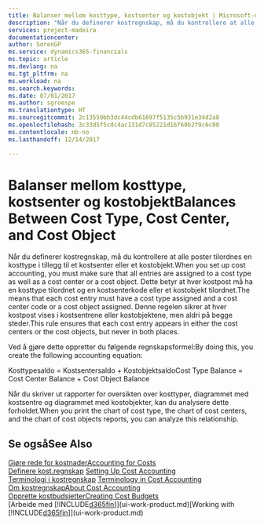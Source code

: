 ```yaml
---
title: Balanser mellom kosttype, kostsenter og kostobjekt | Microsoft-dokumentasjon
description: "Når du definerer kostregnskap, må du kontrollere at alle poster tilordnes en kosttype i tillegg til et kostsenter eller et kostobjekt. Dette betyr at hver kostpost må ha en kosttype tilordnet og en kostsenterkode eller et kostobjekt tilordnet. Denne regelen sikrer at hver kostpost vises i kostsentrene eller kostobjektene, men aldri på begge steder."
services: project-madeira
documentationcenter: 
author: SorenGP
ms.service: dynamics365-financials
ms.topic: article
ms.devlang: na
ms.tgt_pltfrm: na
ms.workload: na
ms.search.keywords: 
ms.date: 07/01/2017
ms.author: sgroespe
ms.translationtype: HT
ms.sourcegitcommit: 2c13559bb3dc44cdb61697f5135c5b931e34d2a8
ms.openlocfilehash: 3c33d5f5cdc4ac131d7c85221d16f60b2f9c6c00
ms.contentlocale: nb-no
ms.lasthandoff: 12/14/2017

---
```

# <a name="balances-between-cost-type-cost-center-and-cost-object"></a><span data-ttu-id="bd9fe-105">Balanser mellom kosttype, kostsenter og kostobjekt</span><span class="sxs-lookup"><span data-stu-id="bd9fe-105">Balances Between Cost Type, Cost Center, and Cost Object</span></span>
<span data-ttu-id="bd9fe-106">Når du definerer kostregnskap, må du kontrollere at alle poster tilordnes en kosttype i tillegg til et kostsenter eller et kostobjekt.</span><span class="sxs-lookup"><span data-stu-id="bd9fe-106">When you set up cost accounting, you must make sure that all entries are assigned to a cost type as well as a cost center or a cost object.</span></span> <span data-ttu-id="bd9fe-107">Dette betyr at hver kostpost må ha en kosttype tilordnet og en kostsenterkode eller et kostobjekt tilordnet.</span><span class="sxs-lookup"><span data-stu-id="bd9fe-107">The means that each cost entry must have a cost type assigned and a cost center code or a cost object assigned.</span></span> <span data-ttu-id="bd9fe-108">Denne regelen sikrer at hver kostpost vises i kostsentrene eller kostobjektene, men aldri på begge steder.</span><span class="sxs-lookup"><span data-stu-id="bd9fe-108">This rule ensures that each cost entry appears in either the cost centers or the cost objects, but never in both places.</span></span>  

 <span data-ttu-id="bd9fe-109">Ved å gjøre dette oppretter du følgende regnskapsformel:</span><span class="sxs-lookup"><span data-stu-id="bd9fe-109">By doing this, you create the following accounting equation:</span></span>  

 <span data-ttu-id="bd9fe-110">Kosttypesaldo = Kostsentersaldo + Kostobjektsaldo</span><span class="sxs-lookup"><span data-stu-id="bd9fe-110">Cost Type Balance = Cost Center Balance + Cost Object Balance</span></span>  

 <span data-ttu-id="bd9fe-111">Når du skriver ut rapporter for oversikten over kosttyper, diagrammet med kostsentre og diagrammet med kostobjekter, kan du analysere dette forholdet.</span><span class="sxs-lookup"><span data-stu-id="bd9fe-111">When you print the chart of cost type, the chart of cost centers, and the chart of cost objects reports, you can analyze this relationship.</span></span>  

## <a name="see-also"></a><span data-ttu-id="bd9fe-112">Se også</span><span class="sxs-lookup"><span data-stu-id="bd9fe-112">See Also</span></span>  
[<span data-ttu-id="bd9fe-113">Gjøre rede for kostnader</span><span class="sxs-lookup"><span data-stu-id="bd9fe-113">Accounting for Costs</span></span>](finance-manage-cost-accounting.md)  
 <span data-ttu-id="bd9fe-114">[Definere kost.regnskap](finance-set-up-cost-accounting.md) </span><span class="sxs-lookup"><span data-stu-id="bd9fe-114">[Setting Up Cost Accounting](finance-set-up-cost-accounting.md) </span></span>  
 <span data-ttu-id="bd9fe-115">[Terminologi i kostregnskap](finance-terminology-in-cost-accounting.md) </span><span class="sxs-lookup"><span data-stu-id="bd9fe-115">[Terminology in Cost Accounting](finance-terminology-in-cost-accounting.md) </span></span>  
 [<span data-ttu-id="bd9fe-116">Om kostregnskap</span><span class="sxs-lookup"><span data-stu-id="bd9fe-116">About Cost Accounting</span></span>](finance-about-cost-accounting.md)  
 [<span data-ttu-id="bd9fe-117">Opprette kostbudsjetter</span><span class="sxs-lookup"><span data-stu-id="bd9fe-117">Creating Cost Budgets</span></span>](finance-create-cost-budgets.md)  
 <span data-ttu-id="bd9fe-118">[Arbeide med [!INCLUDE[d365fin](includes/d365fin_md.md)]](ui-work-product.md)</span><span class="sxs-lookup"><span data-stu-id="bd9fe-118">[Working with [!INCLUDE[d365fin](includes/d365fin_md.md)]](ui-work-product.md)</span></span>

